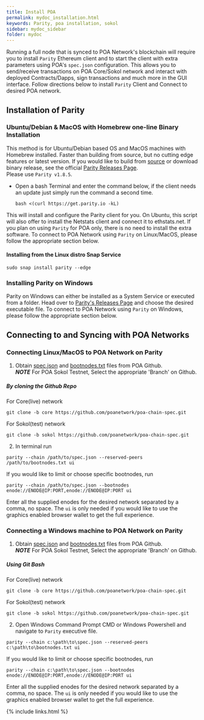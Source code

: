 ```yaml
---
title: Install POA
permalink: mydoc_installation.html
keywords: Parity, poa installation, sokol 
sidebar: mydoc_sidebar
folder: mydoc
---
```


Running a full node that is synced to POA Network's blockchain will require you to install `Parity` Ethereum client and to start the client with extra parameters using POA's `spec.json` configuration. This allows you to send/receive transactions on POA Core/Sokol network and interact with deployed Contracts/Dapps, sign transactions and much more in the GUI interface. Follow directions below to install `Parity` Client and Connect to desired POA network.

## Installation of Parity

### Ubuntu/Debian & MacOS with Homebrew one-line Binary Installation
This method is for Ubuntu/Debian based OS and MacOS machines with Homebrew installed. Faster than building from source, but no cutting edge features or latest version. If you would like to build from [source](https://github.com/paritytech/parity) or download binary release, see the official [Parity Releases Page](https://github.com/paritytech/parity/releases).   
  Please use `Parity v1.8.5`. 

- Open a bash Terminal and enter the command below, if the client needs an update just simply run the command a second time.  
  ```
  bash <(curl https://get.parity.io -kL)
  ```  

This will install and configure the Parity client for you. On Ubuntu, this script will also offer to install the Netstats client and connect it to ethstats.net. If you plan on using `Parity` for POA only, there is no need to install the extra software. To connect to POA Network using `Parity` on Linux/MacOS, please follow the appropriate section below.

#### Installing from the Linux distro Snap Service
``` 
sudo snap install parity --edge
```
### Installing Parity on Windows
Parity on Windows can either be installed as a System Service or executed from a folder. Head over to [Parity's Releases Page](https://github.com/paritytech/parity/releases) and choose the desired executable file. To connect to POA Network using `Parity` on Windows, please follow the appropriate section below.

## Connecting to and Syncing with POA Networks

### Connecting Linux/MacOS to POA Network on Parity
1. Obtain [spec.json](https://github.com/poanetwork/poa-chain-spec/blob/core/spec.json) and [bootnodes.txt](https://github.com/poanetwork/poa-chain-spec/blob/core/bootnodes.txt) files from POA Github.  
  __*NOTE*__  For POA Sokol Testnet, Select the appropriate 'Branch' on Github.  
  ##### By cloning the Github Repo
For Core(live) network
```
git clone -b core https://github.com/poanetwork/poa-chain-spec.git
```
For Sokol(test) network
```
git clone -b sokol https://github.com/poanetwork/poa-chain-spec.git
```

2. In terminal run    
```
parity --chain /path/to/spec.json --reserved-peers /path/to/bootnodes.txt ui
```
If you would like to limit or choose specific bootnodes, run 
```
parity --chain /path/to/spec.json --bootnodes enode://ENODE@IP:PORT,enode://ENODE@IP:PORT ui
```
Enter all the supplied enodes for the desired network separated by a comma, no space. The `ui` is only needed if you would like to use the graphics enabled browser wallet to get the full experience.

### Connecting a Windows machine to POA Network on Parity
1. Obtain [spec.json](https://github.com/poanetwork/poa-chain-spec/blob/core/spec.json) and [bootnodes.txt](https://github.com/poanetwork/poa-chain-spec/blob/core/bootnodes.txt) files from POA Github.  
  __*NOTE*__  For POA Sokol Testnet, Select the appropriate 'Branch' on Github.  
  ##### Using Git Bash
For Core(live) network
```
git clone -b core https://github.com/poanetwork/poa-chain-spec.git
```
For Sokol(test) network
```
git clone -b sokol https://github.com/poanetwork/poa-chain-spec.git
```

2. Open Windows Command Prompt CMD or Windows Powershell and navigate to `Parity` executive file.    
```
parity --chain c:\path\to\spec.json --reserved-peers c:\path\to\bootnodes.txt ui
```
If you would like to limit or choose specific bootnodes, run 
```
parity --chain c:\path\to\spec.json --bootnodes enode://ENODE@IP:PORT,enode://ENODE@IP:PORT ui
```
Enter all the supplied enodes for the desired network separated by a comma, no space. The `ui` is only needed if you would like to use the graphics enabled browser wallet to get the full experience.

{% include links.html %}
